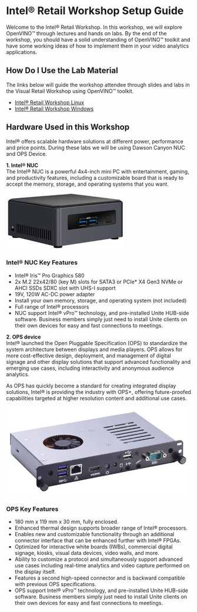 # Intel® Retail Workshop Setup Guide
Welcome to the Intel® Retail Workshop. In this workshop, we will explore  OpenVINO™ through lectures and hands on labs. By the end of the workshop, you should have a solid understanding of  OpenVINO™ toolkit and have some working ideas of how to implement them in your video analytics applications.
## How Do I Use the Lab Material
The links below will guide the workshop attendee through slides and labs in the Visual Retail Workshop using  OpenVINO™ toolkit.
- [Intel® Retail Workshop Linux](https://github.com/SSG-DRD-IOT/intel_retail_workshop/tree/lab-retail-workshop-linux)
-  [Intel® Retail Workshop Windows](https://github.com/SSG-DRD-IOT/intel_retail_workshop/tree/lab-retail-workshop-windows)

## Hardware Used in this Workshop
Intel® offers scalable hardware solutions at different power, performance and price points. During these labs we will be using Dawson Canyon NUC and OPS Device.

**1. Intel® NUC**                     
The Intel® NUC is a powerful 4x4-inch mini PC with entertainment, gaming, and productivity features, including a customizable board that is ready to accept the memory, storage, and operating systems that you want.

![](./NUC.jpg)

### Intel® NUC Key Features
- Intel® Iris™ Pro Graphics 580
- 2x M.2 22x42/80 (key M) slots for SATA3 or PCIe* X4 Gen3 NVMe or AHCI SSDs
SDXC slot with UHS-I support
- 19V, 120W  AC-DC power adapter
- Install your own memory, storage, and operating system (not included)
- Full range of Intel® processors
- NUC support Intel® vPro™ technology, and pre-installed Unite HUB-side software. Business members simply just need to install Unite clients on their own devices for easy and fast connections to meetings.

**2. OPS device**                                                 
Intel® launched the Open Pluggable Specification (OPS) to standardize the system architecture between displays and media players. OPS allows for more cost-effective design, deployment, and management of digital signage and other display solutions that support advanced functionality and emerging use cases, including interactivity and anonymous audience analytics.

As OPS has quickly become a standard for creating integrated display solutions, Intel® is providing the industry with OPS+, offering future-proofed capabilities targeted at higher resolution content and additional use cases.

![](./opsdevice.png)

### OPS Key Features
- 180 mm x 119 mm x 30 mm, fully enclosed.
- Enhanced thermal design supports broader range of Intel® processors.
- Enables new and customizable functionality through an additional connector interface that can be enhanced further with Intel® FPGAs.
- Optimized for interactive white boards (IWBs), commercial digital signage, kiosks, visual data devices, video walls, and more.
- Ability to customize a protocol and simultaneously support advanced use cases including real-time analytics and video capture performed on the display itself.
- Features a second high-speed connector and is backward compatible with previous OPS specifications.
- OPS support Intel® vPro™ technology, and pre-installed Unite HUB-side software. Business members simply just need to install Unite clients on their own devices for easy and fast connections to meetings.
